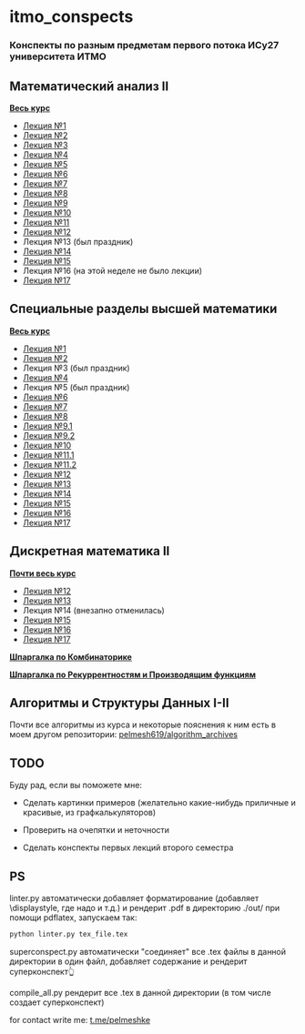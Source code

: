 # itmo_conspects

### Конспекты по разным предметам первого потока ИСy27 университета ИТМО

## Математический анализ II

[**Весь курс**](conspects/calculus/calculus_superconspect.pdf)

* [Лекция №1](conspects/calculus/calculus_2024_02_07.pdf)
* [Лекция №2](conspects/calculus/calculus_2024_02_14.pdf) 
* [Лекция №3](conspects/calculus/calculus_2024_02_21.pdf)
* [Лекция №4](conspects/calculus/calculus_2024_02_28.pdf)
* [Лекция №5](conspects/calculus/calculus_2024_03_06.pdf)
* [Лекция №6](conspects/calculus/calculus_2024_03_13.pdf)
* [Лекция №7](conspects/calculus/calculus_2024_03_20.pdf)
* [Лекция №8](conspects/calculus/calculus_2024_03_27.pdf)
* [Лекция №9](conspects/calculus/calculus_2024_04_03.pdf)
* [Лекция №10](conspects/calculus/calculus_2024_04_10.pdf)
* [Лекция №11](conspects/calculus/calculus_2024_04_17.pdf)
* [Лекция №12](conspects/calculus/calculus_2024_04_24.pdf)
* Лекция №13 (был праздник)
* [Лекция №14](conspects/calculus/calculus_2024_05_08.pdf)
* [Лекция №15](conspects/calculus/calculus_2024_05_15.pdf)
* Лекция №16 (на этой неделе не было лекции)
* [Лекция №17](conspects/calculus/calculus_2024_05_29.pdf)

## Специальные разделы высшей математики

[**Весь курс**](conspects/specsec/specsec_superconspect.pdf)

* [Лекция №1](conspects/specsec/specsec_2024_02_09.pdf)
* [Лекция №2](conspects/specsec/specsec_2024_02_16.pdf)
* Лекция №3 (был праздник)
* [Лекция №4](conspects/specsec/specsec_2024_03_01.pdf)
* Лекция №5 (был праздник)
* [Лекция №6](conspects/specsec/specsec_2024_03_15.pdf)
* [Лекция №7](conspects/specsec/specsec_2024_03_22.pdf)
* [Лекция №8](conspects/specsec/specsec_2024_03_29.pdf)
* [Лекция №9.1](conspects/specsec/specsec_2024_04_03.pdf)
* [Лекция №9.2](conspects/specsec/specsec_2024_04_05.pdf)
* [Лекция №10](conspects/specsec/specsec_2024_04_12.pdf)
* [Лекция №11.1](conspects/specsec/specsec_2024_04_17.pdf)
* [Лекция №11.2](conspects/specsec/specsec_2024_04_19.pdf)
* [Лекция №12](conspects/specsec/specsec_2024_04_26.pdf)
* [Лекция №13](conspects/specsec/specsec_2024_05_03.pdf)
* [Лекция №14](conspects/specsec/specsec_2024_05_10.pdf)
* [Лекция №15](conspects/specsec/specsec_2024_05_17.pdf)
* [Лекция №16](conspects/specsec/specsec_2024_05_22.pdf)
* [Лекция №17](conspects/specsec/specsec_2024_05_29.pdf)


## Дискретная математика II

[**Почти весь курс**](conspects/dismath/dismath_superconspect.pdf)

* [Лекция №12](conspects/dismath/dismath_2024_04_23.pdf)
* [Лекция №13](conspects/dismath/dismath_2024_04_30.pdf)
* Лекция №14 (внезапно отменилась)
* [Лекция №15](conspects/dismath/dismath_2024_05_14.pdf)
* [Лекция №16](conspects/dismath/dismath_2024_05_21.pdf)
* [Лекция №17](conspects/dismath/dismath_2024_05_28.pdf)

[**Шпаргалка по Комбинаторике**](conspects/dismath/dismath_cheatsheet_combinatorics.pdf)

[**Шпаргалка по Рекуррентностям и Производящим функциям**](conspects/dismath/dismath_cheatsheet_recurrences.pdf)

## Алгоритмы и Структуры Данных I-II

Почти все алгоритмы из курса и некоторые пояснения к ним есть в моем другом репозитории: [pelmesh619/algorithm_archives](https://github.com/pelmesh619/algorithm_archives)



## TODO

Буду рад, если вы поможете мне:

* Сделать картинки примеров (желательно какие-нибудь приличные и красивые, из графкалькуляторов)

* Проверить на очепятки и неточности

* Сделать конспекты первых лекций второго семестра

## PS

linter.py автоматически добавляет форматирование (добавляет \displaystyle, где надо и т.д.) и рендерит .pdf в директорию ./out/ при помощи pdflatex, запускаем так: 

```bash
python linter.py tex_file.tex
```

superconspect.py автоматически "соединяет" все .tex файлы в данной директории в один файл, добавляет содержание и рендерит суперконспект👆

compile_all.py рендерит все .tex в данной директории (в том числе создает суперконспект)



for contact write me: [t.me/pelmeshke](https://t.me/pelmeshke)
